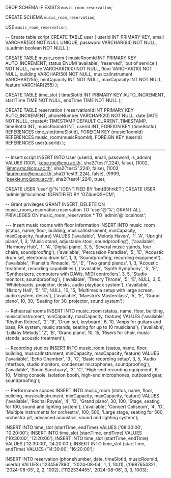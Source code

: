 DROP SCHEMA IF EXISTS `music_room_reservation`;

CREATE SCHEMA `music_room_reservation`;

USE `music_room_reservation`;

-- Create table script
CREATE TABLE user (
    userId INT PRIMARY KEY,
    email VARCHAR(50) NOT NULL UNIQUE,
    password VARCHAR(64) NOT NULL,
    is_admin boolean NOT NULL
);

CREATE TABLE music_room (
    musicRoomId INT PRIMARY KEY AUTO_INCREMENT,
    status ENUM('available', 'reserved', 'out of service') NOT NULL,
    name VARCHAR(100) NOT NULL,
	floor VARCHAR(10) NOT NULL,
    building VARCHAR(50) NOT NULL,
    musicalInstrument VARCHAR(255),
    minCapacity INT NOT NULL,
    maxCapacity INT NOT NULL,
    feature VARCHAR(255)
);

CREATE TABLE time_slot (
    timeSlotId INT PRIMARY KEY AUTO_INCREMENT,
    startTime TIME NOT NULL,
    endTime TIME NOT NULL
);

CREATE TABLE reservation (
    reservationId INT PRIMARY KEY AUTO_INCREMENT,
    phoneNumber VARCHAR(20) NOT NULL,
    date DATE NOT NULL,
    createAt TIMESTAMP DEFAULT CURRENT_TIMESTAMP,
    timeSlotId INT,
    musicRoomId INT,
    userId INT,
    FOREIGN KEY (timeSlotId) REFERENCES time_slot(timeSlotId),
    FOREIGN KEY (musicRoomId) REFERENCES music_room(musicRoomId),
    FOREIGN KEY (userId) REFERENCES user(userId)
);

-- ---------------------------------------------------------------------
-- Insert script
INSERT INTO User (userId, email, password, is_admin) VALUES
(1001, 'kobe.mc@cpu.ac.th', sha2('test1',224), false), 
(1002, 'jimmy.mc@cpu.ac.th', sha2('test2',224), false), 
(1003, 'lauren.mc@cpu.ac.th',sha2('test3',224), false), 
(9999, 'peekie.mc@cpu.ac.th', sha2('test4',224), true); 

CREATE USER 'user'@'%' IDENTIFIED BY 'bm(B3hrkET';
CREATE USER 'admin'@'localhost' IDENTIFIED BY 'GZ4ueQS*CM';

-- Grant privileges
GRANT INSERT, DELETE ON music_room_reservation.reservation TO 'user'@'%';
GRANT ALL PRIVILEGES ON music_room_reservation.* TO 'admin'@'localhost';

--- Insert music rooms with floor information
INSERT INTO music_room (status, name, floor, building, musicalInstrument, minCapacity, maxCapacity, feature) VALUES
('available', 'Melody Haven', '1', 'A', 'Upright piano', 1, 3, 'Music stand, adjustable stool, soundproofing'),
('available', 'Harmony Hub', '1', 'A', 'Digital piano', 3, 5, 'Several music stands, four chairs, soundproofing'),
('available', 'Percussion Paradise', '5', 'E', 'Acoustic drum set, electronic drum kit', 1, 3, 'Soundproofing, recording equipment'),
('available', 'Pianist\'s Pinnacle', '5', 'E', 'Two grand pianos', 1, 3, 'Acoustic treatment, recording capabilities'),
('available', 'Synth Symphony', '5', 'E', 'Synthesizers, computers with DAWs, MIDI controllers', 3, 5, 'Studio monitors, soundproofing'),
('available', 'Theory Throne', '5', 'E', NULL, 3, 5, 'Whiteboards, projector, desks, audio playback system'),
('available', 'History Hall', '5', 'E', NULL, 10, 15, 'Multimedia setup with large screen, audio system, desks'),
('available', 'Maestro’s Masterclass', '5', 'E', 'Grand piano', 10, 30, 'Seating for 30, projector, sound system');

-- Rehearsal rooms
INSERT INTO music_room (status, name, floor, building, musicalInstrument, minCapacity, maxCapacity, feature) VALUES
('available', 'Rhythm Retreat', '2', 'B', 'Drum set, keyboard', 6, 10, 'Amps for guitars and bass, PA system, music stands, seating for up to 10 musicians'),
('available', 'Lullaby Melody', '2', 'B', 'Grand piano', 10, 15, 'Risers for choir, music stands, acoustic treatment');

-- Recording studios 
INSERT INTO music_room (status, name, floor, building, musicalInstrument, minCapacity, maxCapacity, feature) VALUES
('available', 'Echo Chamber', '3', 'C', 'Basic recording setup', 3, 5, 'Audio interface, studio monitors, condenser microphones, soundproofing'),
('available', 'Sonic Sanctuary', '3', 'C', 'High-end recording equipment', 6, 10, 'Mixing console, isolation booth, high-end microphones, outboard gear, soundproofing');

-- Performance spaces
INSERT INTO music_room (status, name, floor, building, musicalInstrument, minCapacity, maxCapacity, feature) VALUES
('available', 'Recital Royale', '4', 'D', 'Grand piano', 30, 100, 'Stage, seating for 100, sound and lighting system'),
('available', 'Concert Coliseum', '4', 'D', 'Multiple instruments for orchestra', 100, 500, 'Large stage, seating for 500, orchestra pit, advanced acoustics, sound and lighting system');

INSERT INTO time_slot (startTime, endTime) VALUES ('08:30:00', '10:20:00');
INSERT INTO time_slot (startTime, endTime) VALUES ('10:30:00', '12:20:00');
INSERT INTO time_slot (startTime, endTime) VALUES ('12:30:00', '14:20:00');
INSERT INTO time_slot (startTime, endTime) VALUES ('14:30:00', '16:20:00');

INSERT INTO reservation (phoneNumber, date, timeSlotId, musicRoomId, userId) VALUES 
('1234567890', '2024-08-04', 1, 1, 1001),
('0987654321', '2024-08-05', 2, 2, 1002),
('1122334455', '2024-08-06', 3, 3, 1003);
